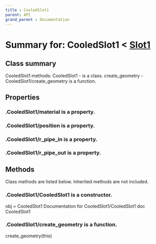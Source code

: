 ```yaml
---
title : CooledSlot1
parent: API
grand_parent : Documentation
---
```

# Summary for: **CooledSlot1**  < [Slot1](Slot1.html)

## Class summary

CooledSlot1 methods:
CooledSlot1 - is a class.
create_geometry - CooledSlot1/create_geometry is a function.

## Properties

### .CooledSlot1/**material** is a property.

### .CooledSlot1/**position** is a property.

### .CooledSlot1/**r_pipe_in** is a property.

### .CooledSlot1/**r_pipe_out** is a property.


## Methods

Class methods are listed below. Inherited methods are not included.

### .**CooledSlot1**/CooledSlot1 is a constructor.
obj = CooledSlot1
Documentation for CooledSlot1/CooledSlot1
doc CooledSlot1

### .CooledSlot1/**create_geometry** is a function.
create_geometry(this)


